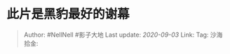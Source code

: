 # 此片是黑豹最好的谢幕
[   ](     )

> Author: #NellNell #影子大地
> Last update: _2020-09-03_
> Link:
> Tag:
> 沙海拾金:
